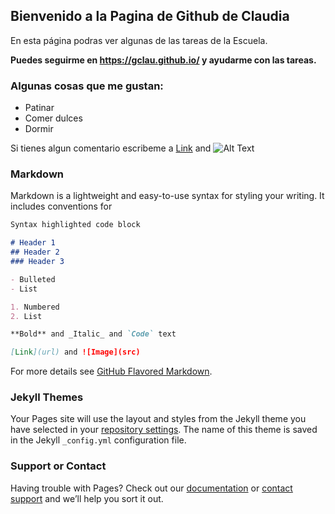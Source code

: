 
## Bienvenido a la Pagina de Github de Claudia

En esta página podras ver algunas de las tareas de la Escuela.

**Puedes seguirme en https://gclau.github.io/ y ayudarme con las tareas.**

### Algunas cosas que me gustan:

- Patinar
- Comer dulces
- Dormir

Si tienes algun comentario escribeme a [Link](mailto:clnr@eppr.link) and ![Alt Text](https://dev-to-uploads.s3.amazonaws.com/i/71j4arbldc1d5epmqsdr.png)



### Markdown

Markdown is a lightweight and easy-to-use syntax for styling your writing. It includes conventions for

```markdown
Syntax highlighted code block

# Header 1
## Header 2
### Header 3

- Bulleted
- List

1. Numbered
2. List

**Bold** and _Italic_ and `Code` text

[Link](url) and ![Image](src)
```

For more details see [GitHub Flavored Markdown](https://guides.github.com/features/mastering-markdown/).

### Jekyll Themes

Your Pages site will use the layout and styles from the Jekyll theme you have selected in your [repository settings](https://github.com/GClau/GClau.github.io/settings). The name of this theme is saved in the Jekyll `_config.yml` configuration file.

### Support or Contact

Having trouble with Pages? Check out our [documentation](https://help.github.com/categories/github-pages-basics/) or [contact support](https://github.com/contact) and we’ll help you sort it out.
